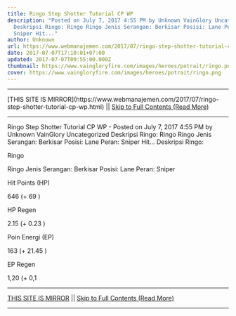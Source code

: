 ```yaml
---
title: Ringo Step Shotter Tutorial CP WP
description: "Posted on July 7, 2017 4:55 PM by Unknown VainGlory Uncategorized
  Deskripsi Ringo: Ringo Ringo Jenis Serangan: Berkisar Posisi: Lane Peran:
  Sniper Hit..."
author: Unknown
url: https://www.webmanajemen.com/2017/07/ringo-step-shotter-tutorial-cp-wp.html
date: 2017-07-07T17:10:01+07:00
updated: 2017-07-07T09:55:00.000Z
thumbnail: https://www.vaingloryfire.com/images/heroes/potrait/ringo.png
cover: https://www.vaingloryfire.com/images/heroes/potrait/ringo.png
---
```


<hr/> [THIS SITE IS MIRROR](https://www.webmanajemen.com/2017/07/ringo-step-shotter-tutorial-cp-wp.html) || <a href="https://www.webmanajemen.com/2017/07/ringo-step-shotter-tutorial-cp-wp.html" rel="follow" class="button" id="read-more">Skip to Full Contents (Read More)</a> <hr/> Ringo Step Shotter Tutorial CP WP - Posted on July 7, 2017 4:55 PM by Unknown VainGlory Uncategorized Deskripsi Ringo: Ringo Ringo Jenis Serangan: Berkisar Posisi: Lane Peran: Sniper Hit... Deskripsi Ringo:

Ringo


Ringo
Jenis Serangan: Berkisar
Posisi: Lane
Peran: Sniper




Hit Points (HP)

646 (+ 69 )

HP Regen

2.15 (+ 0.23 )


Poin Energi (EP)

163 (+ 21.45 )

EP Regen

1,20 (+ 0,1 <hr/> [THIS SITE IS MIRROR](https://www.webmanajemen.com/2017/07/ringo-step-shotter-tutorial-cp-wp.html) || <a href="https://www.webmanajemen.com/2017/07/ringo-step-shotter-tutorial-cp-wp.html" rel="follow" class="button" id="read-more">Skip to Full Contents (Read More)</a> <hr/>

<script>
    if (location.host.includes('dimaslanjaka12')) {
      location.replace('https://www.webmanajemen.com/2017/07/ringo-step-shotter-tutorial-cp-wp.html');
    }
  </script>